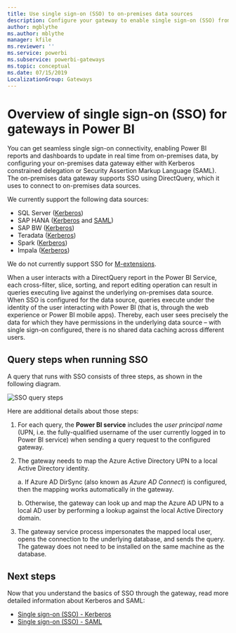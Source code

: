 ```yaml
---
title: Use single sign-on (SSO) to on-premises data sources
description: Configure your gateway to enable single sign-on (SSO) from Power BI to on-premises data sources.
author: mgblythe
ms.author: mblythe
manager: kfile
ms.reviewer: ''
ms.service: powerbi
ms.subservice: powerbi-gateways
ms.topic: conceptual
ms.date: 07/15/2019
LocalizationGroup: Gateways
---
```


# Overview of single sign-on (SSO) for gateways in Power BI

You can get seamless single sign-on connectivity, enabling Power BI reports and dashboards to update in real time from on-premises data, by configuring your on-premises data gateway either with Kerberos constrained delegation or Security Assertion Markup Language (SAML). The on-premises data gateway supports SSO using DirectQuery, which it uses to connect to on-premises data sources.

We currently support the following data sources:

* SQL Server ([Kerberos](service-gateway-sso-kerberos.md))
* SAP HANA ([Kerberos](service-gateway-sso-kerberos.md) and [SAML](service-gateway-sso-saml.md))
* SAP BW ([Kerberos](service-gateway-sso-kerberos.md))
* Teradata ([Kerberos](service-gateway-sso-kerberos.md))
* Spark ([Kerberos](service-gateway-sso-kerberos.md))
* Impala ([Kerberos](service-gateway-sso-kerberos.md))

We do not currently support SSO for [M-extensions](https://github.com/microsoft/DataConnectors/blob/master/docs/m-extensions.md).

When a user interacts with a DirectQuery report in the Power BI Service, each cross-filter, slice, sorting, and report editing operation can result in queries executing live against the underlying on-premises data source. When SSO is configured for the data source, queries execute under the identity of the user interacting with Power BI (that is, through the web experience or Power BI mobile apps). Thereby, each user sees precisely the data for which they have permissions in the underlying data source – with single sign-on configured, there is no shared data caching across different users.

## Query steps when running SSO

A query that runs with SSO consists of three steps, as shown in the following diagram.

![SSO query steps](media/service-gateway-sso-overview/sso-query-steps.png)

Here are additional details about those steps:

1. For each query, the **Power BI service** includes the *user principal name* (UPN, i.e. the fully-qualified username of the user currently logged in to Power BI service) when sending a query request to the configured gateway.

2. The gateway needs to map the Azure Active Directory UPN to a local Active Directory identity.

   a.  If Azure AD DirSync (also known as *Azure AD Connect*) is configured, then the mapping works automatically in the gateway.

   b.  Otherwise, the gateway can look up and map the Azure AD UPN to a local AD user by performing a lookup against the local Active Directory domain.

3. The gateway service process impersonates the mapped local user, opens the connection to the underlying database, and sends the query. The gateway does not need to be installed on the same machine as the database.

## Next steps

Now that you understand the basics of SSO through the gateway, read more detailed information about Kerberos and SAML:

* [Single sign-on (SSO) - Kerberos](service-gateway-sso-kerberos.md)
* [Single sign-on (SSO) - SAML](service-gateway-sso-saml.md)
